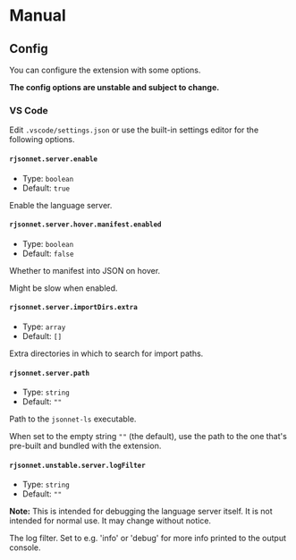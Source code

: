 # Manual

## Config

You can configure the extension with some options.

**The config options are unstable and subject to change.**

### VS Code

Edit `.vscode/settings.json` or use the built-in settings editor for the following options.

<!-- @begin vscode-config -->

#### `rjsonnet.server.enable`

- Type: `boolean`
- Default: `true`

Enable the language server.

#### `rjsonnet.server.hover.manifest.enabled`

- Type: `boolean`
- Default: `false`

Whether to manifest into JSON on hover.

Might be slow when enabled.

#### `rjsonnet.server.importDirs.extra`

- Type: `array`
- Default: `[]`

Extra directories in which to search for import paths.

#### `rjsonnet.server.path`

- Type: `string`
- Default: `""`

Path to the `jsonnet-ls` executable.

When set to the empty string `""` (the default), use the path to the one that's pre-built and bundled with the extension.

#### `rjsonnet.unstable.server.logFilter`

- Type: `string`
- Default: `""`

**Note:** This is intended for debugging the language server itself. It is not intended for normal use. It may change without notice.

The log filter. Set to e.g. 'info' or 'debug' for more info printed to the output console.

<!-- @end vscode-config -->
